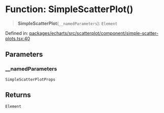 # Function: SimpleScatterPlot()

> **SimpleScatterPlot**(`__namedParameters`): `Element`

Defined in: [packages/echarts/src/scatterplot/component/simple-scatter-plots.tsx:40](https://github.com/GeoDaCenter/openassistant/blob/95db62ddd98ea06cccc7750f9f0e37556d8bf20e/packages/echarts/src/scatterplot/component/simple-scatter-plots.tsx#L40)

## Parameters

### \_\_namedParameters

`SimpleScatterPlotProps`

## Returns

`Element`
